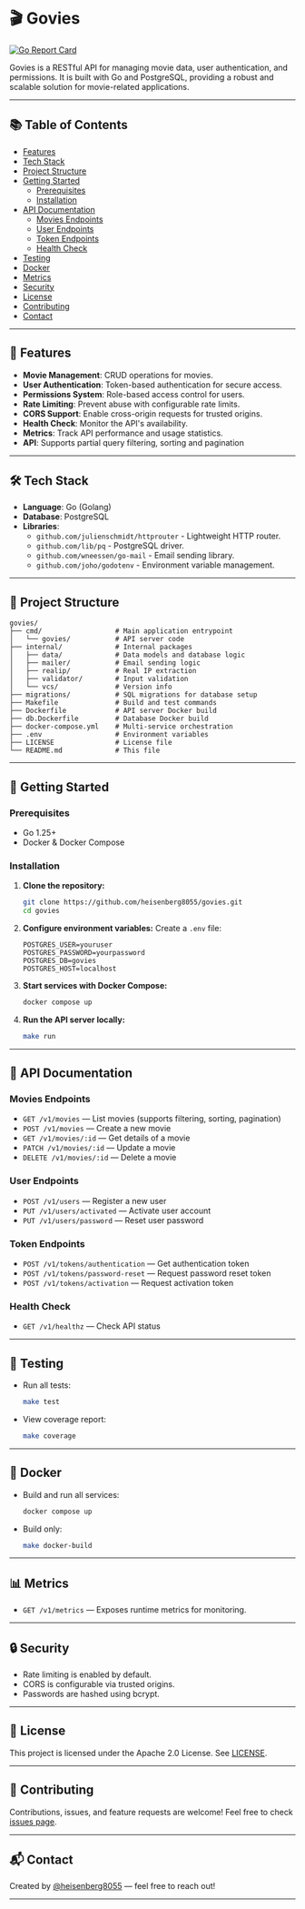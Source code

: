 # 🎬 Govies

[![Go Report Card](https://goreportcard.com/badge/github.com/heisenberg8055/govies)](https://goreportcard.com/report/github.com/heisenberg8055/govies)

Govies is a RESTful API for managing movie data, user authentication, and permissions. It is built with Go and PostgreSQL, providing a robust and scalable solution for movie-related applications.

---

## 📚 Table of Contents

- [Features](#features)
- [Tech Stack](#tech-stack)
- [Project Structure](#project-structure)
- [Getting Started](#getting-started)
  - [Prerequisites](#prerequisites)
  - [Installation](#installation)
- [API Documentation](#api-documentation)
  - [Movies Endpoints](#movies-endpoints)
  - [User Endpoints](#user-endpoints)
  - [Token Endpoints](#token-endpoints)
  - [Health Check](#health-check)
- [Testing](#testing)
- [Docker](#docker)
- [Metrics](#metrics)
- [Security](#security)
- [License](#license)
- [Contributing](#contributing)
- [Contact](#contact)

---

## 🚀 Features

- **Movie Management**: CRUD operations for movies.
- **User Authentication**: Token-based authentication for secure access.
- **Permissions System**: Role-based access control for users.
- **Rate Limiting**: Prevent abuse with configurable rate limits.
- **CORS Support**: Enable cross-origin requests for trusted origins.
- **Health Check**: Monitor the API's availability.
- **Metrics**: Track API performance and usage statistics.
- **API**: Supports partial query filtering, sorting and pagination  
---

## 🛠️ Tech Stack

- **Language**: Go (Golang)
- **Database**: PostgreSQL
- **Libraries**:
  - `github.com/julienschmidt/httprouter` - Lightweight HTTP router.
  - `github.com/lib/pq` - PostgreSQL driver.
  - `github.com/wneessen/go-mail` - Email sending library.
  - `github.com/joho/godotenv` - Environment variable management.

---

## 📂 Project Structure

```
govies/
├── cmd/                  # Main application entrypoint
│   └── govies/           # API server code
├── internal/             # Internal packages
│   ├── data/             # Data models and database logic
│   ├── mailer/           # Email sending logic
│   ├── realip/           # Real IP extraction
│   ├── validator/        # Input validation
│   └── vcs/              # Version info
├── migrations/           # SQL migrations for database setup
├── Makefile              # Build and test commands
├── Dockerfile            # API server Docker build
├── db.Dockerfile         # Database Docker build
├── docker-compose.yml    # Multi-service orchestration
├── .env                  # Environment variables
├── LICENSE               # License file
└── README.md             # This file
```

---

## 🏁 Getting Started

### Prerequisites

- Go 1.25+
- Docker & Docker Compose

### Installation

1. **Clone the repository:**
   ```sh
   git clone https://github.com/heisenberg8055/govies.git
   cd govies
   ```

2. **Configure environment variables:**
   Create a `.env` file:
   ```
   POSTGRES_USER=youruser
   POSTGRES_PASSWORD=yourpassword
   POSTGRES_DB=govies
   POSTGRES_HOST=localhost
   ```

3. **Start services with Docker Compose:**
   ```sh
   docker compose up
   ```

4. **Run the API server locally:**
   ```sh
   make run
   ```

---

## 📖 API Documentation

### Movies Endpoints

- `GET /v1/movies` — List movies (supports filtering, sorting, pagination)
- `POST /v1/movies` — Create a new movie
- `GET /v1/movies/:id` — Get details of a movie
- `PATCH /v1/movies/:id` — Update a movie
- `DELETE /v1/movies/:id` — Delete a movie

### User Endpoints

- `POST /v1/users` — Register a new user
- `PUT /v1/users/activated` — Activate user account
- `PUT /v1/users/password` — Reset user password

### Token Endpoints

- `POST /v1/tokens/authentication` — Get authentication token
- `POST /v1/tokens/password-reset` — Request password reset token
- `POST /v1/tokens/activation` — Request activation token

### Health Check

- `GET /v1/healthz` — Check API status

---

## 🧪 Testing

- Run all tests:
  ```sh
  make test
  ```
- View coverage report:
  ```sh
  make coverage
  ```

---

## 🐳 Docker

- Build and run all services:
  ```sh
  docker compose up
  ```
- Build only:
  ```sh
  make docker-build
  ```

---

## 📊 Metrics

- `GET /v1/metrics` — Exposes runtime metrics for monitoring.

---

## 🔒 Security

- Rate limiting is enabled by default.
- CORS is configurable via trusted origins.
- Passwords are hashed using bcrypt.

---

## 📄 License

This project is licensed under the Apache 2.0 License. See [LICENSE](./LICENSE).

---

## 🤝 Contributing

Contributions, issues, and feature requests are welcome! Feel free to check [issues page](https://github.com/heisenberg8055/govies/issues).

---

## 📬 Contact

Created by [@heisenberg8055](https://github.com/heisenberg8055) — feel free to reach out!

---
